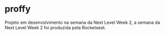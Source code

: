 # proffy
Projeto em desenvolvimento na semana da Next Level Week 2, a semana da Next Level Week 2 foi produzida pela Rocketseat.
